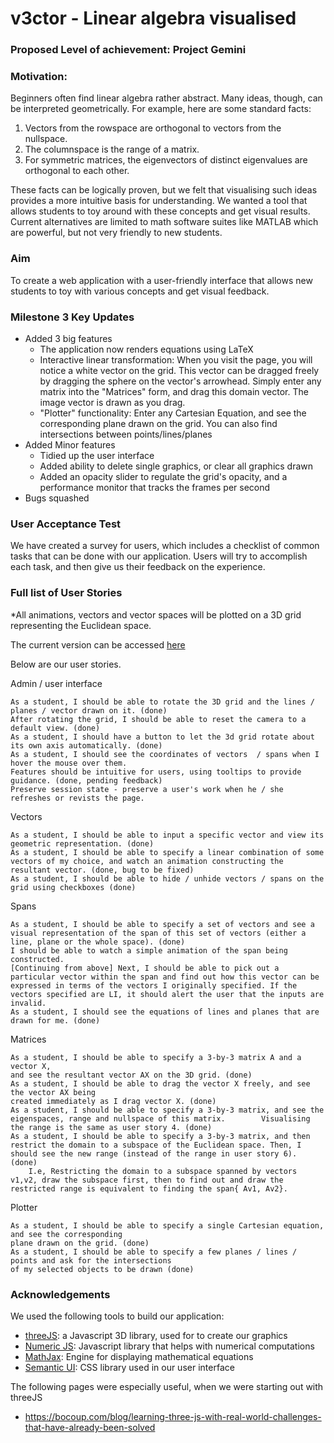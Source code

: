# v3ctor - Linear algebra visualised

### Proposed Level of achievement: Project Gemini

### Motivation:   
Beginners often find linear algebra rather abstract. Many ideas, though, can be interpreted geometrically. 
For example, here are some standard facts:
  1. Vectors from the rowspace are orthogonal to vectors from the nullspace.
  2. The columnspace is the range of a matrix.
  3. For symmetric matrices, the eigenvectors of distinct eigenvalues are orthogonal to each other. 

These facts can be logically proven, but we felt that visualising such ideas provides a more intuitive basis for understanding.
We wanted a tool that allows students to toy around with these concepts and get visual results. Current alternatives are limited to math software suites like MATLAB which are powerful, but not very friendly to new students.

### Aim  
To create a web application with a user-friendly interface that allows new students to toy with various concepts and get visual feedback.

### Milestone 3 Key Updates
  - Added 3 big features
    - The application now renders equations using LaTeX
    - Interactive linear transformation: When you visit the page, you will notice a white vector on the grid. This vector can be dragged freely by dragging
      the sphere on the vector's arrowhead. Simply enter any matrix into the "Matrices" form, and drag this domain vector. The image vector is drawn
      as you drag. 
    - "Plotter" functionality: Enter any Cartesian Equation, and see the corresponding plane drawn on the grid. You can also find intersections between 
       points/lines/planes
  - Added Minor features 
    - Tidied up the user interface
    - Added ability to delete single graphics, or clear all graphics drawn
    - Added an opacity slider to regulate the grid's opacity, and a performance monitor that tracks the frames per second
  - Bugs squashed
    
   
### User Acceptance Test
We have created a survey for users, which includes a checklist of common tasks that can be done with our application.
Users will try to accomplish each task, and then give us their feedback on the experience. 


### Full list of User Stories

*All animations, vectors and vector spaces will be plotted on a 3D grid representing the Euclidean space.

The current version can be accessed [here](https://visual-vector.firebaseapp.com/)

Below are our user stories.

Admin / user interface
	
    As a student, I should be able to rotate the 3D grid and the lines / planes / vector drawn on it. (done)
    After rotating the grid, I should be able to reset the camera to a default view. (done) 
    As a student, I should have a button to let the 3d grid rotate about its own axis automatically. (done)
    As a student, I should see the coordinates of vectors  / spans when I hover the mouse over them. 
    Features should be intuitive for users, using tooltips to provide guidance. (done, pending feedback)
    Preserve session state - preserve a user's work when he / she refreshes or revists the page.

Vectors
	
    As a student, I should be able to input a specific vector and view its geometric representation. (done)
    As a student, I should be able to specify a linear combination of some vectors of my choice, and watch an animation constructing the resultant vector. (done, bug to be fixed)
    As a student, I should be able to hide / unhide vectors / spans on the grid using checkboxes (done)

Spans
	

    As a student, I should be able to specify a set of vectors and see a visual representation of the span of this set of vectors (either a line, plane or the whole space). (done)
    I should be able to watch a simple animation of the span being constructed.
    [Continuing from above] Next, I should be able to pick out a particular vector within the span and find out how this vector can be expressed in terms of the vectors I originally specified. If the vectors specified are LI, it should alert the user that the inputs are invalid.
    As a student, I should see the equations of lines and planes that are drawn for me. (done)

Matrices
	

    As a student, I should be able to specify a 3-by-3 matrix A and a vector X, 
    and see the resultant vector AX on the 3D grid. (done)
    As a student, I should be able to drag the vector X freely, and see the vector AX being 
    created immediately as I drag vector X. (done)
    As a student, I should be able to specify a 3-by-3 matrix, and see the eigenspaces, range and nullspace of this matrix.        Visualising the range is the same as user story 4. (done)
    As a student, I should be able to specify a 3-by-3 matrix, and then restrict the domain to a subspace of the Euclidean space. Then, I should see the new range (instead of the range in user story 6). (done)
        I.e, Restricting the domain to a subspace spanned by vectors v1,v2, draw the subspace first, then to find out and draw the restricted range is equivalent to finding the span{ Av1, Av2}. 

Plotter
	
    As a student, I should be able to specify a single Cartesian equation, and see the corresponding 
    plane drawn on the grid. (done)
    As a student, I should be able to specify a few planes / lines / points and ask for the intersections 
    of my selected objects to be drawn (done)

### Acknowledgements
We used the following tools to build our application:
- [threeJS](https://threejs.org/): a Javascript 3D library, used for to create our graphics
- [Numeric JS](http://www.numericjs.com/): Javascript library that helps with numerical computations
- [MathJax](https://www.mathjax.org/): Engine for displaying mathematical equations
- [Semantic UI](https://semantic-ui.com/): CSS library used in our user interface

The following pages were especially useful, when we were starting out with threeJS
- https://bocoup.com/blog/learning-three-js-with-real-world-challenges-that-have-already-been-solved

